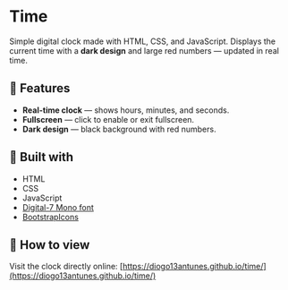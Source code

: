 # Time

Simple digital clock made with HTML, CSS, and JavaScript.
Displays the current time with a **dark design** and large red numbers — updated in real time.

## 🔹 Features

* **Real-time clock** — shows hours, minutes, and seconds.
* **Fullscreen** — click to enable or exit fullscreen.
* **Dark design** — black background with red numbers.

## 🔹 Built with

* HTML
* CSS
* JavaScript
* [Digital-7 Mono font](https://cdnfonts.com/digital-7-mono)
* [BootstrapIcons](https://cdn.jsdelivr.net/npm/bootstrap-icons)

## 🔹 How to view

Visit the clock directly online: [https://diogo13antunes.github.io/time/](https://diogo13antunes.github.io/time/)
